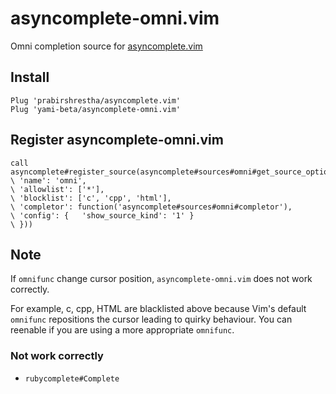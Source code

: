 # asyncomplete-omni.vim

Omni completion source for [asyncomplete.vim](https://github.com/prabirshrestha/asyncomplete.vim)

## Install

```vim
Plug 'prabirshrestha/asyncomplete.vim'
Plug 'yami-beta/asyncomplete-omni.vim'
```

## Register asyncomplete-omni.vim

```vim
call asyncomplete#register_source(asyncomplete#sources#omni#get_source_options({
\ 'name': 'omni',
\ 'allowlist': ['*'],
\ 'blocklist': ['c', 'cpp', 'html'],
\ 'completor': function('asyncomplete#sources#omni#completor'),
\ 'config': {   'show_source_kind': '1' }
\ }))
```

## Note

If `omnifunc` change cursor position, `asyncomplete-omni.vim` does not work correctly.

For example, c, cpp, HTML are blacklisted above because Vim's default `omnifunc` repositions the cursor leading to quirky behaviour. You can reenable if you are using a more appropriate `omnifunc`.

### Not work correctly

- `rubycomplete#Complete`
